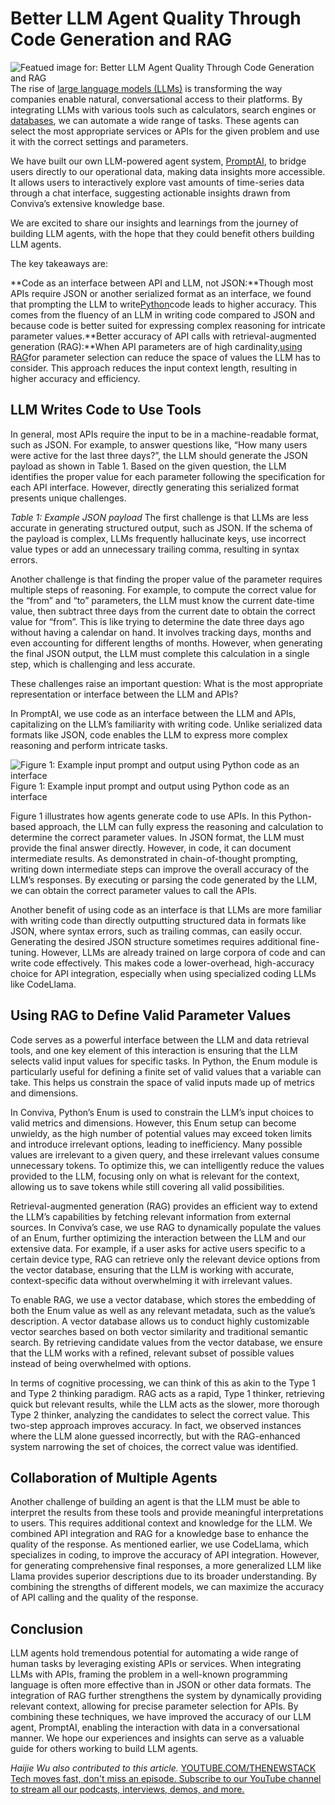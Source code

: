 # Better LLM Agent Quality Through Code Generation and RAG
![Featued image for: Better LLM Agent Quality Through Code Generation and RAG](https://cdn.thenewstack.io/media/2024/11/246af3fb-robot-1024x685.png)
The rise of [large language models (LLMs)](https://roadmap.sh/guides/introduction-to-llms) is transforming the way companies enable natural, conversational access to their platforms. By integrating LLMs with various tools such as calculators, search engines or [databases](https://thenewstack.io/data/), we can automate a wide range of tasks. These agents can select the most appropriate services or APIs for the given problem and use it with the correct settings and parameters.

We have built our own LLM-powered agent system, [PromptAI](https://thenewstack.io/improving-llm-output-by-combining-rag-and-fine-tuning/), to bridge users directly to our operational data, making data insights more accessible. It allows users to interactively explore vast amounts of time-series data through a chat interface, suggesting actionable insights drawn from Conviva’s extensive knowledge base.

We are excited to share our insights and learnings from the journey of building LLM agents, with the hope that they could benefit others building LLM agents.

The key takeaways are:

**Code as an interface between API and LLM, not JSON:**Though most APIs require JSON or another serialized format as an interface, we found that prompting the LLM to write[Python](https://thenewstack.io/what-is-python/)code leads to higher accuracy. This comes from the fluency of an LLM in writing code compared to JSON and because code is better suited for expressing complex reasoning for intricate parameter values.**Better accuracy of API calls with retrieval-augmented generation (RAG):**When API parameters are of high cardinality,[using RAG](https://thenewstack.io/5-bottlenecks-impacting-rag-pipeline-efficiency-in-production/)for parameter selection can reduce the space of values the LLM has to consider. This approach reduces the input context length, resulting in higher accuracy and efficiency.
## LLM Writes Code to Use Tools
In general, most APIs require the input to be in a machine-readable format, such as JSON. For example, to answer questions like, “How many users were active for the last three days?”, the LLM should generate the JSON payload as shown in Table 1. Based on the given question, the LLM identifies the proper value for each parameter following the specification for each API interface. However, directly generating this serialized format presents unique challenges.

*Table 1: Example JSON payload*
The first challenge is that LLMs are less accurate in generating structured output, such as JSON. If the schema of the payload is complex, LLMs frequently hallucinate keys, use incorrect value types or add an unnecessary trailing comma, resulting in syntax errors.

Another challenge is that finding the proper value of the parameter requires multiple steps of reasoning. For example, to compute the correct value for the “from” and “to” parameters, the LLM must know the current date-time value, then subtract three days from the current date to obtain the correct value for “from”. This is like trying to determine the date three days ago without having a calendar on hand. It involves tracking days, months and even accounting for different lengths of months. However, when generating the final JSON output, the LLM must complete this calculation in a single step, which is challenging and less accurate.

These challenges raise an important question: What is the most appropriate representation or interface between the LLM and APIs?

In PromptAI, we use code as an interface between the LLM and APIs, capitalizing on the LLM’s familiarity with writing code. Unlike serialized data formats like JSON, code enables the LLM to express more complex reasoning and perform intricate tasks.

![Figure 1: Example input prompt and output using Python code as an interface](https://cdn.thenewstack.io/media/2024/11/0775fd9f-image2x-1024x460.png)
Figure 1: Example input prompt and output using Python code as an interface

Figure 1 illustrates how agents generate code to use APIs. In this Python-based approach, the LLM can fully express the reasoning and calculation to determine the correct parameter values. In JSON format, the LLM must provide the final answer directly. However, in code, it can document intermediate results. As demonstrated in chain-of-thought prompting, writing down intermediate steps can improve the overall accuracy of the LLM’s responses. By executing or parsing the code generated by the LLM, we can obtain the correct parameter values to call the APIs.

Another benefit of using code as an interface is that LLMs are more familiar with writing code than directly outputting structured data in formats like JSON, where syntax errors, such as trailing commas, can easily occur. Generating the desired JSON structure sometimes requires additional fine-tuning. However, LLMs are already trained on large corpora of code and can write code effectively. This makes code a lower-overhead, high-accuracy choice for API integration, especially when using specialized coding LLMs like CodeLlama.

## Using RAG to Define Valid Parameter Values
Code serves as a powerful interface between the LLM and data retrieval tools, and one key element of this interaction is ensuring that the LLM selects valid input values for specific tasks. In Python, the Enum module is particularly useful for defining a finite set of valid values that a variable can take. This helps us constrain the space of valid inputs made up of metrics and dimensions.

In Conviva, Python’s Enum is used to constrain the LLM’s input choices to valid metrics and dimensions. However, this Enum setup can become unwieldy, as the high number of potential values may exceed token limits and introduce irrelevant options, leading to inefficiency. Many possible values are irrelevant to a given query, and these irrelevant values consume unnecessary tokens. To optimize this, we can intelligently reduce the values provided to the LLM, focusing only on what is relevant for the context, allowing us to save tokens while still covering all valid possibilities.

Retrieval-augmented generation (RAG) provides an efficient way to extend the LLM’s capabilities by fetching relevant information from external sources. In Conviva’s case, we use RAG to dynamically populate the values of an Enum, further optimizing the interaction between the LLM and our extensive data. For example, if a user asks for active users specific to a certain device type, RAG can retrieve only the relevant device options from the vector database, ensuring that the LLM is working with accurate, context-specific data without overwhelming it with irrelevant values.

To enable RAG, we use a vector database, which stores the embedding of both the Enum value as well as any relevant metadata, such as the value’s description. A vector database allows us to conduct highly customizable vector searches based on both vector similarity and traditional semantic search. By retrieving candidate values from the vector database, we ensure that the LLM works with a refined, relevant subset of possible values instead of being overwhelmed with options.

In terms of cognitive processing, we can think of this as akin to the Type 1 and Type 2 thinking paradigm. RAG acts as a rapid, Type 1 thinker, retrieving quick but relevant results, while the LLM acts as the slower, more thorough Type 2 thinker, analyzing the candidates to select the correct value. This two-step approach improves accuracy. In fact, we observed instances where the LLM alone guessed incorrectly, but with the RAG-enhanced system narrowing the set of choices, the correct value was identified.

## Collaboration of Multiple Agents
Another challenge of building an agent is that the LLM must be able to interpret the results from these tools and provide meaningful interpretations to users. This requires additional context and knowledge for the LLM. We combined API integration and RAG for a knowledge base to enhance the quality of the response. As mentioned earlier, we use CodeLlama, which specializes in coding, to improve the accuracy of API integration. However, for generating comprehensive final responses, a more generalized LLM like Llama provides superior descriptions due to its broader understanding. By combining the strengths of different models, we can maximize the accuracy of API calling and the quality of the response.

## Conclusion
LLM agents hold tremendous potential for automating a wide range of human tasks by leveraging existing APIs or services. When integrating LLMs with APIs, framing the problem in a well-known programming language is often more effective than in JSON or other data formats. The integration of RAG further strengthens the system by dynamically providing relevant context, allowing for precise parameter selection for APIs. By combining these techniques, we have improved the accuracy of our LLM agent, PromptAI, enabling the interaction with data in a conversational manner. We hope our experiences and insights can serve as a valuable guide for others working to build LLM agents.

*Haijie Wu also contributed to this article.*
[
YOUTUBE.COM/THENEWSTACK
Tech moves fast, don't miss an episode. Subscribe to our YouTube
channel to stream all our podcasts, interviews, demos, and more.
](https://youtube.com/thenewstack?sub_confirmation=1)